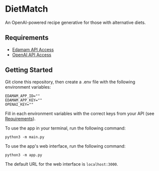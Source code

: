 # DietMatch

An OpenAI-powered recipe generative for those with alternative diets.

## Requirements

* [Edamam API Access](https://www.edamam.com/)
* [OpenAI API Access](https://platform.openai.com/)

## Getting Started

Git clone this repository, then create a .env file with the following environment variables:

```
EDAMAM_APP_ID=""
EDAMAM_APP_KEY=""
OPENAI_KEY=""
```

Fill in each environment variables with the correct keys from your API (see [Requirements](#Requirements)).

To use the app in your terminal, run the following command:

```
python3 -m main.py
```

To use the app's web interface, run the following command:

```
python3 -m app.py
```

The default URL for the web interface is `localhost:3000`.

